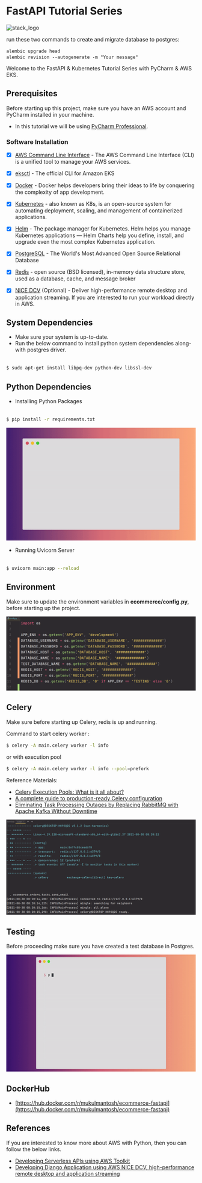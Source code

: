 # FastAPI Tutorial Series

![stack_logo](https://gist.githubusercontent.com/mukulmantosh/d68428973c1a368ecc6f3781144abca8/raw/044c5e7b4e86d39c815d575ad63c56864e2a7dda/stack.png)

run these two commands to create and migrate database to postgres:
```shell
alembic upgrade head
alembic revision --autogenerate -m "Your message"
```

Welcome to the FastAPI & Kubernetes Tutorial Series with PyCharm & AWS EKS.

## Prerequisites 

Before starting up this project, make sure you have an AWS account and 
PyCharm installed in your machine.

* In this tutorial we will be using [PyCharm Professional](https://www.jetbrains.com/pycharm/).


### Software Installation

- [x] [AWS Command Line Interface](https://aws.amazon.com/cli/) - The AWS Command Line Interface (CLI) is a unified tool to manage your AWS services.


- [x] [eksctl](https://eksctl.io/) - The official CLI for Amazon EKS


- [x] [Docker](https://www.docker.com/) - Docker helps developers bring their ideas to life by conquering the complexity of app development.


- [x] [Kubernetes](https://kubernetes.io/) - also known as K8s, is an 
 open-source system for automating deployment, scaling, and management of containerized applications.


- [x] [Helm](https://helm.sh/) - The package manager for Kubernetes. Helm helps you manage 
Kubernetes applications — Helm Charts help you define, install, and upgrade even the most complex Kubernetes application.


- [x] [PostgreSQL](https://www.postgresql.org/) - The World's Most Advanced Open Source Relational Database


- [x] [Redis](https://redis.io/) - open source (BSD licensed), in-memory data structure store, used as a database, cache, and message broker


- [x] [NICE DCV](https://www.nice-dcv.com/) (Optional) - Deliver high-performance remote desktop and application streaming. If 
you are interested to run your workload directly in AWS.

## System Dependencies

- Make sure your system is up-to-date.
- Run the below command to install python system 
dependencies along-with postgres driver.

```bash

$ sudo apt-get install libpq-dev python-dev libssl-dev

```



## Python Dependencies

- Installing Python Packages

```bash

$ pip install -r requirements.txt

```

![requirements-install](./misc/images/requirements.gif)

- Running Uvicorn Server

```bash

$ uvicorn main:app --reload

```

## Environment

Make sure to update the environment variables in **ecommerce/config.py**, before starting up the project.


![config-file](./misc/images/env_file.png)



## Celery

Make sure before starting up Celery, redis is up and running.

Command to start celery worker :

```bash
$ celery -A main.celery worker -l info
```
or with execution pool
```bash
$ celery -A main.celery worker -l info --pool=prefork
```

Reference Materials:
* [Celery Execution Pools: What is it all about?](https://www.distributedpython.com/2018/10/26/celery-execution-pool/)
* [A complete guide to production-ready Celery configuration](https://medium.com/koko-networks/a-complete-guide-to-production-ready-celery-configuration-5777780b3166)
* [Eliminating Task Processing Outages by Replacing RabbitMQ with Apache Kafka Without Downtime](https://doordash.engineering/2020/09/03/eliminating-task-processing-outages-with-kafka/)


![celery-task](./misc/images/celery-task.png)

## Testing

Before proceeding make sure you have created a test database in Postgres.

![python-testing](./misc/images/testing.gif)


## DockerHub
 - [https://hub.docker.com/r/mukulmantosh/ecommerce-fastapi](https://hub.docker.com/r/mukulmantosh/ecommerce-fastapi)


## References

If you are interested to know more about AWS with Python, then you can follow the below links.

- [Developing Serverless APIs using AWS Toolkit](https://www.jetbrains.com/pycharm/guide/tutorials/intro-aws/)
- [Developing Django Application using AWS NICE DCV, high-performance remote desktop and application streaming](https://www.jetbrains.com/pycharm/guide/tutorials/django-aws/) 
